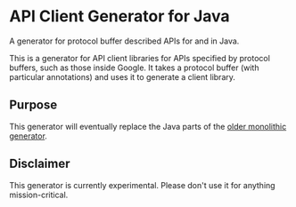 # API Client Generator for Java

A generator for protocol buffer described APIs for and in Java.

This is a generator for API client libraries for APIs specified by protocol
buffers, such as those inside Google. It takes a protocol buffer (with
particular annotations) and uses it to generate a client library.

## Purpose

This generator will eventually replace the Java parts of the
[older monolithic generator](https://github.com/googleapis/gapic-generator).

## Disclaimer

This generator is currently experimental. Please don't use it for anything
mission-critical.
